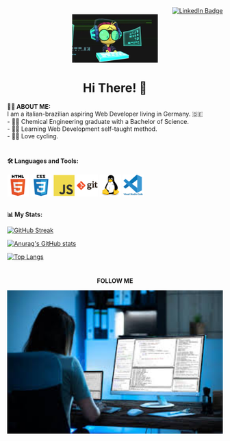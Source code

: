  <div id="badges" align="right">
  <a target="_blank" href="https://www.linkedin.com/in/jessica-z-941379212">
    <img src="https://img.shields.io/badge/LinkedIn-blue?style=for-the-badge&logo=linkedin&logoColor=white" alt="LinkedIn Badge"/>
  </a>
  </div>
<div id="header" align="center">
  <img src="https://raw.githubusercontent.com/Zarinha/Zarinha/main/images/giphy.webp" width="200">
  <h1><strong>Hi There!</strong> 👋 </h1>
</div>
  
  <strong>:woman_technologist: ABOUT ME:</strong><br>
   I am a italian-brazilian aspiring Web Developer living in Germany. 🇩🇪 <br>
    - 👩‍🔬 Chemical Engineering graduate with a Bachelor of Science.<br>
    - 👩‍🎓 Learning Web Development self-taught method. <br>
    - 🚴‍♀️ Love cycling.
<h1></h1>
<h4>
🛠️ Languages and Tools:</h4>
<div>
<img src="https://raw.githubusercontent.com/Zarinha/Zarinha/7c44090a278e43b7946ed70634d4afaba2759f94/images/html5-original-wordmark.svg" width=50>
  <img src="https://raw.githubusercontent.com/Zarinha/Zarinha/d18bd97225db675d4b074d1f116a48d81b2bbdfa/images/css3-original-wordmark%20(1).svg" width=50>
  <img src="https://raw.githubusercontent.com/Zarinha/Zarinha/d18bd97225db675d4b074d1f116a48d81b2bbdfa/images/javascript-original.svg" width=50>
  <img src="https://raw.githubusercontent.com/Zarinha/Zarinha/d18bd97225db675d4b074d1f116a48d81b2bbdfa/images/git-original-wordmark.svg" width=50>
  <img src="https://raw.githubusercontent.com/Zarinha/Zarinha/d18bd97225db675d4b074d1f116a48d81b2bbdfa/images/linux-original.svg" width=50>
    <img src="https://raw.githubusercontent.com/Zarinha/Zarinha/d18bd97225db675d4b074d1f116a48d81b2bbdfa/images/vscode-original-wordmark.svg" width=50>
  </div>
  <div>
<h2></h2>
  <strong> 📊 My Stats:</strong>
 
[![GitHub Streak](http://github-readme-streak-stats.herokuapp.com?user=Zarinha&theme=bear&date_format=M%20j%5B%2C%20Y%5D)](https://git.io/streak-stats)
 
 
[![Anurag's GitHub stats](https://github-readme-stats.vercel.app/api?username=zarinha&theme=bear&date_format=M%20j%5B%2C%20Y%5D)](https://github.com/anuraghazra/github-readme-stats)
  
[![Top Langs](https://github-readme-stats.vercel.app/api/top-langs/?username=zarinha&layout=default&theme=bear&date_format=M%20j%5B%2C%20Y%5D)](https://github.com/anuraghazra/github-readme-stats)
    
 </div>

<h1></h1>
<div id="footer" align="center">
 <p><strong> FOLLOW ME</strong></p>
 <img src="https://github.com/Zarinha/Zarinha/blob/main/images/images.jpeg?raw=true" alt="coding woman" width=600>
